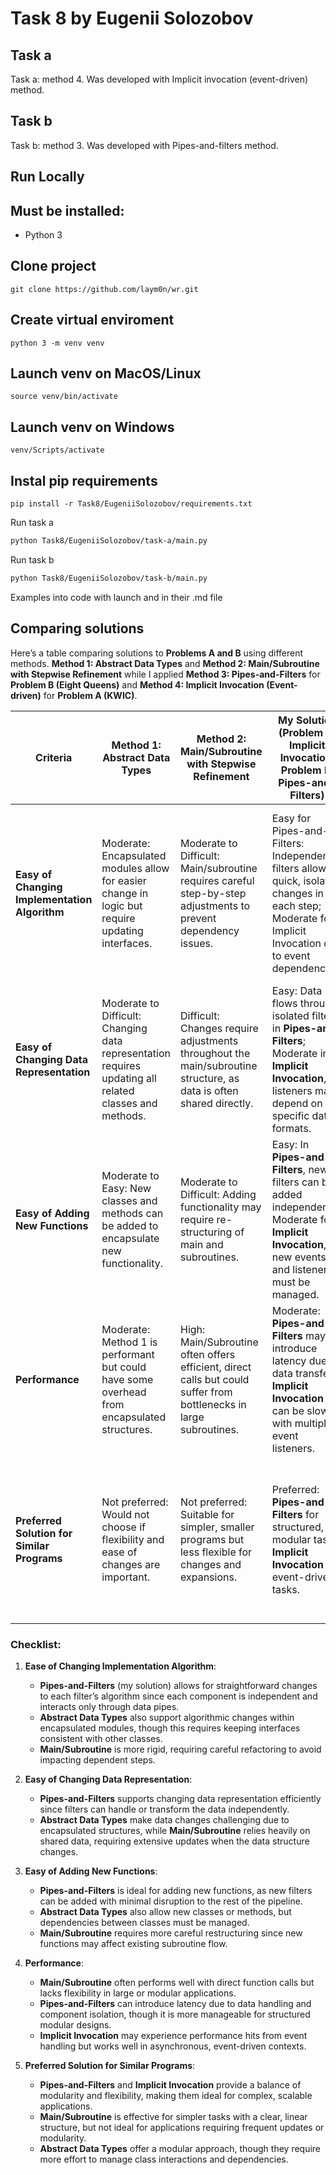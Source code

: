 
# Task 8 by Eugenii Solozobov

## Task a
Task a: method 4. Was developed with Implicit invocation (event-driven) method.

## Task b
Task b: method 3. Was developed with Pipes-and-filters method.

## Run Locally

## Must be installed:

- Python 3

## Clone project

```
git clone https://github.com/laym0n/wr.git
```
## Create virtual enviroment

```
python 3 -m venv venv
```
## Launch venv on MacOS/Linux

```
source venv/bin/activate
```
## Launch venv on  Windows

```
venv/Scripts/activate
```

## Instal pip requirements

```
pip install -r Task8/EugeniiSolozobov/requirements.txt
```
Run task a
```bash
python Task8/EugeniiSolozobov/task-a/main.py
```

Run task b
```bash
python Task8/EugeniiSolozobov/task-b/main.py
```

Examples into code with launch and in their .md file

## Comparing solutions
Here’s a table comparing solutions to **Problems A and B** using different methods.  **Method 1: Abstract Data Types** and **Method 2: Main/Subroutine with Stepwise Refinement** while I applied **Method 3: Pipes-and-Filters** for **Problem B (Eight Queens)** and **Method 4: Implicit Invocation (Event-driven)** for **Problem A (KWIC)**.

| Criteria                                      | Method 1: Abstract Data Types                                   | Method 2: Main/Subroutine with Stepwise Refinement               | My Solution (Problem A: Implicit Invocation, Problem B: Pipes-and-Filters)              | Explanation                                                                                                                                                             |
|-----------------------------------------------|-----------------------------------------------------------------|------------------------------------------------------------------|----------------------------------------------------------------------------------------|-------------------------------------------------------------------------------------------------------------------------------------------------------------------------|
| **Easy of Changing Implementation Algorithm** | Moderate: Encapsulated modules allow for easier change in logic but require updating interfaces. | Moderate to Difficult: Main/subroutine requires careful step-by-step adjustments to prevent dependency issues. | Easy for Pipes-and-Filters: Independent filters allow quick, isolated changes in each step; Moderate for Implicit Invocation due to event dependency. | My solution is easier to adjust as each component operates independently, especially for the **Pipes-and-Filters** structure. However, event dependencies in **Implicit Invocation** add complexity. |
| **Easy of Changing Data Representation**      | Moderate to Difficult: Changing data representation requires updating all related classes and methods. | Difficult: Changes require adjustments throughout the main/subroutine structure, as data is often shared directly. | Easy: Data flows through isolated filters in **Pipes-and-Filters**; Moderate in **Implicit Invocation**, as listeners may depend on specific data formats. | **Pipes-and-Filters** supports easy changes to data format, as filters can transform data independently. **Main/Subroutine** is tightly coupled, making changes harder.                    |
| **Easy of Adding New Functions**              | Moderate to Easy: New classes and methods can be added to encapsulate new functionality. | Moderate to Difficult: Adding functionality may require re-structuring of main and subroutines. | Easy: In **Pipes-and-Filters**, new filters can be added independently; Moderate for **Implicit Invocation**, as new events and listeners must be managed. | Adding new filters is straightforward in **Pipes-and-Filters**. **Abstract Data Types** is also modular but requires managing dependencies between classes.                         |
| **Performance**                               | Moderate: Method 1 is performant but could have some overhead from encapsulated structures. | High: Main/Subroutine often offers efficient, direct calls but could suffer from bottlenecks in large subroutines. | Moderate: **Pipes-and-Filters** may introduce latency due to data transfer; **Implicit Invocation** can be slower with multiple event listeners. | **Main/Subroutine** tends to be performant for single-pass computations. My methods, especially **Pipes-and-Filters**, prioritize modularity over raw speed.                               |
| **Preferred Solution for Similar Programs**   | Not preferred: Would not choose if flexibility and ease of changes are important. | Not preferred: Suitable for simpler, smaller programs but less flexible for changes and expansions. | Preferred: **Pipes-and-Filters** for structured, modular tasks; **Implicit Invocation** for event-driven tasks. | **Pipes-and-Filters** is ideal for scalable, modular solutions where each component is isolated. **Implicit Invocation** works well in dynamic, event-driven applications.         |


### Checklist:

1. **Ease of Changing Implementation Algorithm**:
   - **Pipes-and-Filters** (my solution) allows for straightforward changes to each filter’s algorithm since each component is independent and interacts only through data pipes.
   - **Abstract Data Types** also support algorithmic changes within encapsulated modules, though this requires keeping interfaces consistent with other classes.
   - **Main/Subroutine** is more rigid, requiring careful refactoring to avoid impacting dependent steps.

2. **Easy of Changing Data Representation**:
   - **Pipes-and-Filters** supports changing data representation efficiently since filters can handle or transform the data independently.
   - **Abstract Data Types** make data changes challenging due to encapsulated structures, while **Main/Subroutine** relies heavily on shared data, requiring extensive updates when the data structure changes.

3. **Easy of Adding New Functions**:
   - **Pipes-and-Filters** is ideal for adding new functions, as new filters can be added with minimal disruption to the rest of the pipeline.
   - **Abstract Data Types** also allow new classes or methods, but dependencies between classes must be managed.
   - **Main/Subroutine** requires more careful restructuring since new functions may affect existing subroutine flow.

4. **Performance**:
   - **Main/Subroutine** often performs well with direct function calls but lacks flexibility in large or modular applications.
   - **Pipes-and-Filters** can introduce latency due to data handling and component isolation, though it is more manageable for structured modular designs.
   - **Implicit Invocation** may experience performance hits from event handling but works well in asynchronous, event-driven contexts.

5. **Preferred Solution for Similar Programs**:
   - **Pipes-and-Filters** and **Implicit Invocation** provide a balance of modularity and flexibility, making them ideal for complex, scalable applications.
   - **Main/Subroutine** is effective for simpler tasks with a clear, linear structure, but not ideal for applications requiring frequent updates or modularity.
   - **Abstract Data Types** offer a modular approach, though they require more effort to manage class interactions and dependencies.

